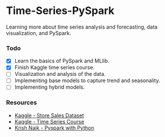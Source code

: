 # Time-Series-PySpark
Learning more about time series analysis and forecasting, data visualization, and PySpark.

### Todo
- [X] Learn the basics of PySpark and MLlib.
- [X] Finish Kaggle time series course.
- [ ] Visualization and analysis of the data.
- [ ] Implementing base models to capture trend and seasonality.
- [ ] Implementing hybrid models.

### Resources
- [Kaggle - Store Sales Dataset](https://www.kaggle.com/competitions/store-sales-time-series-forecasting)
- [Kaggle - Time Series Course](https://www.kaggle.com/learn/time-series)
- [Krish Naik - Pyspark with Python](https://www.youtube.com/playlist?list=PLZoTAELRMXVNjiiawhzZ0afHcPvC8jpcg)
